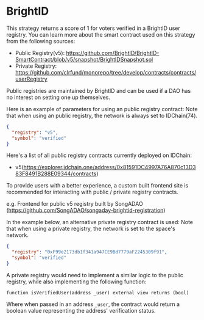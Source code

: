 # BrightID

This strategy returns a score of 1 for voters verified in a BrightID user registry. You can learn more about the smart contract used on this strategy from the following sources:

- Public Registry(v5): https://github.com/BrightID/BrightID-SmartContract/blob/v5/snapshot/BrightIDSnapshot.sol
- Private Registry: https://github.com/clrfund/monorepo/tree/develop/contracts/contracts/userRegistry

Public registries are maintained by BrightID and can be used if a DAO has no interest on setting one up themselves.

Here is an example of parameters for using an public registry contract:
Note that when using an public registry, the network is always set to IDChain(74).

```json
{
  "registry": "v5",
  "symbol": "verified"
}
```

Here's a list of all public registry contracts currently deployed on IDChain:

- v5(https://explorer.idchain.one/address/0x81591DC4997A76A870c13D383F8491B288E09344/contracts)

To provide users with a better experience, a custom built frontend site is recommended for interacting with public / private registry contracts.

e.g. Frontend for public v5 registry built by SongADAO (https://github.com/SongADAO/songaday-brightid-registration)

In the example below, an alternative private registry contract is used:
Note that when using a private registry, the network is set to the space's network.

```json
{
  "registry": "0xF99e2173db1f341a947CE9Bd7779aF2245309f91",
  "symbol": "verified"
}
```

A private registry would need to implement a similar logic to the public registry, while also implementing the following function:

```
function isVerifiedUser(address _user) external view returns (bool)
```

Where when passed in an address `_user`, the contract would return a boolean value representing the address' verification status.
